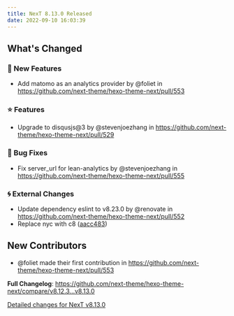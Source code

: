 ```yaml
---
title: NexT 8.13.0 Released
date: 2022-09-10 16:03:39
---
```


<!-- Release notes generated using configuration in .github/release.yml at v8.13.0 -->

## What's Changed
### 🌟 New Features
* Add matomo as an analytics provider by @foliet in https://github.com/next-theme/hexo-theme-next/pull/553
### ⭐ Features
* Upgrade to disqusjs@3 by @stevenjoezhang in https://github.com/next-theme/hexo-theme-next/pull/529
### 🐞 Bug Fixes
* Fix server_url for lean-analytics by @stevenjoezhang in https://github.com/next-theme/hexo-theme-next/pull/555
### 🌀 External Changes
* Update dependency eslint to v8.23.0 by @renovate in https://github.com/next-theme/hexo-theme-next/pull/552
* Replace nyc with c8 ([aacc483](https://github.com/next-theme/hexo-theme-next/commit/aacc483fc2b4baaa2f01e8361e6f6833de454904))

## New Contributors
* @foliet made their first contribution in https://github.com/next-theme/hexo-theme-next/pull/553

**Full Changelog**: https://github.com/next-theme/hexo-theme-next/compare/v8.12.3...v8.13.0

[Detailed changes for NexT v8.13.0](https://github.com/next-theme/hexo-theme-next/releases/tag/v8.13.0)
